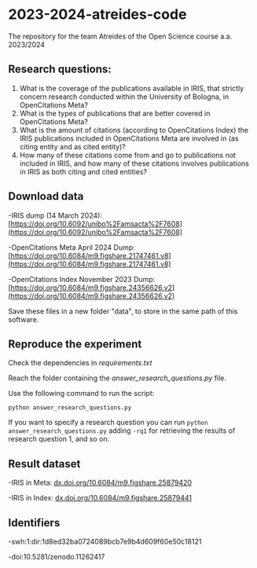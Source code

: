 # 2023-2024-atreides-code
The repository for the team Atreides of the Open Science course a.a. 2023/2024

## Research questions:

1) What is the coverage of the publications available in IRIS, that strictly concern research conducted within the University of Bologna, in OpenCitations Meta?
2) What is the types of publications that are better covered in OpenCitations Meta?
3) What is the amount of citations (according to OpenCitations Index) the IRIS publications included in OpenCitations Meta are involved in (as citing entity and as cited entity)?
4) How many of these citations come from and go to publications not included in IRIS, and how many of these citations involves publications in IRIS as both citing and cited entities?

## Download data

-IRIS dump (14 March 2024): [https://doi.org/10.6092/unibo%2Famsacta%2F7608](https://doi.org/10.6092/unibo%2Famsacta%2F7608)

-OpenCitations Meta April 2024 Dump: [https://doi.org/10.6084/m9.figshare.21747461.v8](https://doi.org/10.6084/m9.figshare.21747461.v8)

-OpenCitations Index November 2023 Dump: [https://doi.org/10.6084/m9.figshare.24356626.v2](https://doi.org/10.6084/m9.figshare.24356626.v2)

Save these files in a new folder "data", to store in the same path of this software.

## Reproduce the experiment

Check the dependencies in *requirements.txt*

Reach the folder containing the *answer_research_questions.py* file. 

Use the following command to run the script:

```python answer_research_questions.py```

If you want to specify a research question you can run ```python answer_research_questions.py``` adding ```-rq1``` for retrieving the results of research question 1, and so on.

## Result dataset

-IRIS in Meta: [dx.doi.org/10.6084/m9.figshare.25879420](dx.doi.org/10.6084/m9.figshare.25879420)

-IRIS in Index: [dx.doi.org/10.6084/m9.figshare.25879441](dx.doi.org/10.6084/m9.figshare.25879441)

## Identifiers
-swh:1:dir:1d8ed32ba0724089bcb7e9b4d609f60e50c18121

-doi:10.5281/zenodo.11262417


